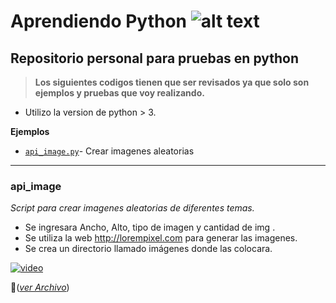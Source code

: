 [logo]: https://bugs.python.org/@@file/favicon.ico "Logo"
[imgVideo_api_image]: http://img.youtube.com/vi/_WpeMuZg_W4/0.jpg
[video_api_image]: http://www.youtube.com/watch?v=_WpeMuZg_W4

# Aprendiendo Python ![alt text][logo]

## Repositorio personal para pruebas en python 

>**Los siguientes codigos tienen que ser revisados ya que solo son ejemplos y pruebas que voy realizando.**

+ Utilizo la version de python > 3. 

**Ejemplos**

+ [`api_image.py`](#api_image)- Crear imagenes aleatorias

***

### **api_image** 

*Script para crear imagenes aleatorias de diferentes temas.*

+ Se ingresara Ancho, Alto, tipo de imagen y cantidad de img . 
+ Se utiliza la web http://lorempixel.com para generar las imagenes. 
+ Se crea un directorio llamado imágenes donde las colocara.

[![video][imgVideo_api_image]][video_api_image]

:page_facing_up:(*[ver Archivo](../master/api_image.py)*)

